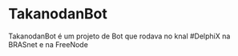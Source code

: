 TakanodanBot
============

TakanodanBot é um projeto de Bot que rodava no knal #DelphiX na BRASnet e na FreeNode           

